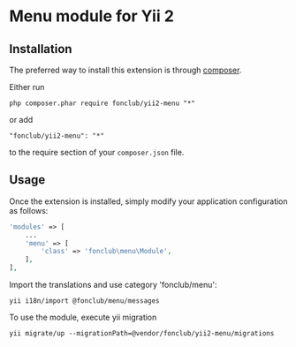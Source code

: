 Menu module for Yii 2
=====================

Installation
------------

The preferred way to install this extension is through [composer](http://getcomposer.org/download/).

Either run

```
php composer.phar require fonclub/yii2-menu "*"
```

or add

```
"fonclub/yii2-menu": "*"
```

to the require section of your `composer.json` file.


Usage
-----

Once the extension is installed, simply modify your application configuration as follows:

```php
'modules' => [
    ...
    'menu' => [
        'class' => 'fonclub\menu\Module',
    ],
],
```

Import the translations and use category 'fonclub/menu':
```
yii i18n/import @fonclub/menu/messages
```

To use the module, execute yii migration
```
yii migrate/up --migrationPath=@vendor/fonclub/yii2-menu/migrations
```
